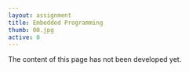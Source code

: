 ```yaml
---
layout: assignment
title: Embedded Programming
thumb: 00.jpg
active: 0
---
```

<p class="font-italic">The content of this page has not been developed yet.</p>